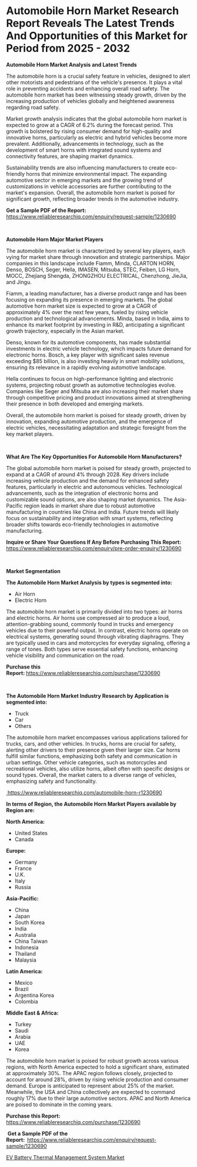 <p><h1>Automobile Horn Market Research Report Reveals The Latest Trends And Opportunities of this Market for Period from 2025 - 2032</h1></p><p><strong>Automobile Horn Market Analysis and Latest Trends</strong></p>
<p><p>The automobile horn is a crucial safety feature in vehicles, designed to alert other motorists and pedestrians of the vehicle's presence. It plays a vital role in preventing accidents and enhancing overall road safety. The automobile horn market has been witnessing steady growth, driven by the increasing production of vehicles globally and heightened awareness regarding road safety. </p><p>Market growth analysis indicates that the global automobile horn market is expected to grow at a CAGR of 6.2% during the forecast period. This growth is bolstered by rising consumer demand for high-quality and innovative horns, particularly as electric and hybrid vehicles become more prevalent. Additionally, advancements in technology, such as the development of smart horns with integrated sound systems and connectivity features, are shaping market dynamics. </p><p>Sustainability trends are also influencing manufacturers to create eco-friendly horns that minimize environmental impact. The expanding automotive sector in emerging markets and the growing trend of customizations in vehicle accessories are further contributing to the market's expansion. Overall, the automobile horn market is poised for significant growth, reflecting broader trends in the automotive industry.</p></p>
<p><strong>Get a Sample PDF of the Report:&nbsp;</strong> <a href="https://www.reliableresearchiq.com/enquiry/request-sample/1230690?utm_campaign=2313&utm_medium=2&utm_source=Github&utm_content=ia&utm_term=30032025&utm_id=automobile-horn">https://www.reliableresearchiq.com/enquiry/request-sample/1230690</a></p>
<p>&nbsp;</p>
<p><strong>Automobile Horn Major Market Players</strong></p>
<p><p>The automobile horn market is characterized by several key players, each vying for market share through innovation and strategic partnerships. Major companies in this landscape include Fiamm, Minda, CLARTON HORN, Denso, BOSCH, Seger, Hella, IMASEN, Mitsuba, STEC, Feiben, LG Horn, MOCC, Zhejiang Shengda, ZHONGZHOU ELECTRICAL, Chenzhong, JieJia, and Jingu.</p><p>Fiamm, a leading manufacturer, has a diverse product range and has been focusing on expanding its presence in emerging markets. The global automotive horn market size is expected to grow at a CAGR of approximately 4% over the next few years, fueled by rising vehicle production and technological advancements. Minda, based in India, aims to enhance its market footprint by investing in R&D, anticipating a significant growth trajectory, especially in the Asian market.</p><p>Denso, known for its automotive components, has made substantial investments in electric vehicle technology, which impacts future demand for electronic horns. Bosch, a key player with significant sales revenue exceeding $85 billion, is also investing heavily in smart mobility solutions, ensuring its relevance in a rapidly evolving automotive landscape.</p><p>Hella continues to focus on high-performance lighting and electronic systems, projecting robust growth as automotive technologies evolve. Companies like Seger and Mitsuba are also increasing their market share through competitive pricing and product innovations aimed at strengthening their presence in both developed and emerging markets.</p><p>Overall, the automobile horn market is poised for steady growth, driven by innovation, expanding automotive production, and the emergence of electric vehicles, necessitating adaptation and strategic foresight from the key market players.</p></p>
<p>&nbsp;</p>
<p><strong>What Are The Key Opportunities For Automobile Horn Manufacturers?</strong></p>
<p><p>The global automobile horn market is poised for steady growth, projected to expand at a CAGR of around 4% through 2028. Key drivers include increasing vehicle production and the demand for enhanced safety features, particularly in electric and autonomous vehicles. Technological advancements, such as the integration of electronic horns and customizable sound options, are also shaping market dynamics. The Asia-Pacific region leads in market share due to robust automotive manufacturing in countries like China and India. Future trends will likely focus on sustainability and integration with smart systems, reflecting broader shifts towards eco-friendly technologies in automotive manufacturing.</p></p>
<p><strong>Inquire or Share Your Questions If Any Before Purchasing This Report:</strong> <a href="https://www.reliableresearchiq.com/enquiry/pre-order-enquiry/1230690?utm_campaign=2313&utm_medium=2&utm_source=Github&utm_content=ia&utm_term=30032025&utm_id=automobile-horn">https://www.reliableresearchiq.com/enquiry/pre-order-enquiry/1230690</a></p>
<p>&nbsp;</p>
<p><strong>Market Segmentation</strong></p>
<p><strong>The Automobile Horn Market Analysis by types is segmented into:</strong></p>
<p><ul><li>Air Horn</li><li>Electric Horn</li></ul></p>
<p><p>The automobile horn market is primarily divided into two types: air horns and electric horns. Air horns use compressed air to produce a loud, attention-grabbing sound, commonly found in trucks and emergency vehicles due to their powerful output. In contrast, electric horns operate on electrical systems, generating sound through vibrating diaphragms. They are typically used in cars and motorcycles for everyday signaling, offering a range of tones. Both types serve essential safety functions, enhancing vehicle visibility and communication on the road.</p></p>
<p><strong>Purchase this Report:&nbsp;</strong><a href="https://www.reliableresearchiq.com/purchase/1230690?utm_campaign=2313&utm_medium=2&utm_source=Github&utm_content=ia&utm_term=30032025&utm_id=automobile-horn">https://www.reliableresearchiq.com/purchase/1230690</a></p>
<p>&nbsp;</p>
<p><strong>The Automobile Horn Market Industry Research by Application is segmented into:</strong></p>
<p><ul><li>Truck</li><li>Car</li><li>Others</li></ul></p>
<p><p>The automobile horn market encompasses various applications tailored for trucks, cars, and other vehicles. In trucks, horns are crucial for safety, alerting other drivers to their presence given their larger size. Car horns fulfill similar functions, emphasizing both safety and communication in urban settings. Other vehicle categories, such as motorcycles and recreational vehicles, also utilize horns, albeit often with specific designs or sound types. Overall, the market caters to a diverse range of vehicles, emphasizing safety and functionality.</p></p>
<p><a href="https://www.reliableresearchiq.com/automobile-horn-r1230690?utm_campaign=2313&utm_medium=2&utm_source=Github&utm_content=ia&utm_term=30032025&utm_id=automobile-horn">&nbsp;https://www.reliableresearchiq.com/automobile-horn-r1230690</a></p>
<p><strong>In terms of Region, the Automobile Horn Market Players available by Region are:</strong></p>
<p>
    <p> <strong> North America: </strong>
        <ul>
            <li>United States</li>
            <li>Canada</li>
        </ul>
        </p> 
    <p> <strong> Europe: </strong>
        <ul>
            <li>Germany</li>
            <li>France</li>
            <li>U.K.</li>
            <li>Italy</li>
            <li>Russia</li>
        </ul>
        </p> 
    <p> <strong> Asia-Pacific: </strong>
        <ul>
            <li>China</li>
            <li>Japan</li>
            <li>South Korea</li>
            <li>India</li>
            <li>Australia</li>
            <li>China Taiwan</li>
            <li>Indonesia</li>
            <li>Thailand</li>
            <li>Malaysia</li>
        </ul>
        </p> 
    <p> <strong> Latin America: </strong>
        <ul>
            <li>Mexico</li>
            <li>Brazil</li>
            <li>Argentina Korea</li>
            <li>Colombia</li>
        </ul>
        </p> 
    <p> <strong> Middle East & Africa: </strong>
        <ul>
            <li>Turkey</li>
            <li>Saudi</li>
            <li>Arabia</li>
            <li>UAE</li>
            <li>Korea</li>
        </ul>
    </p>
    </p>
<p><p>The automobile horn market is poised for robust growth across various regions, with North America expected to hold a significant share, estimated at approximately 30%. The APAC region follows closely, projected to account for around 28%, driven by rising vehicle production and consumer demand. Europe is anticipated to represent about 25% of the market. Meanwhile, the USA and China collectively are expected to command roughly 17% due to their large automotive sectors. APAC and North America are poised to dominate in the coming years.</p></p>
<p><strong>Purchase this Report: </strong><a href="https://www.reliableresearchiq.com/purchase/1230690?utm_campaign=2313&utm_medium=2&utm_source=Github&utm_content=ia&utm_term=30032025&utm_id=automobile-horn">https://www.reliableresearchiq.com/purchase/1230690</a></p>
<p>&nbsp;<strong>Get a Sample PDF of the Report:&nbsp;&nbsp;</strong><a href="https://www.reliableresearchiq.com/enquiry/request-sample/1230690?utm_campaign=2313&utm_medium=2&utm_source=Github&utm_content=ia&utm_term=30032025&utm_id=automobile-horn">https://www.reliableresearchiq.com/enquiry/request-sample/1230690</a></p>
<p><strong></strong></p>
<p><p><a href="https://github.com/delindacallegari68/Market-Research-Report-List-1/blob/main/ev-battery-thermal-management-system-market.md?utm_campaign=2313&utm_medium=2&utm_source=Github&utm_content=ia&utm_term=30032025&utm_id=automobile-horn">EV Battery Thermal Management System Market</a></p></p>